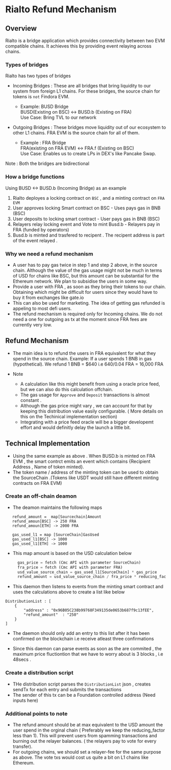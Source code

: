# Rialto Refund Mechanism

## Overview

Rialto is a bridge application which provides connectivity between two EVM compatible chains. It achieves this by providing event relaying across chains.
### Types of bridges

Rialto has two types of bridges

- Incoming Bridges : These are all bridges that bring liquidity to our system from foreign L1 chains. For these bridges, the source chain for tokens is `not` Findora EVM.
    - Example: BUSD Bridge  
      BUSD(Existing on BSC) <-> BUSD.b (Existing on FRA)  
      Use Case: Bring TVL to our network  

- Outgoing Bridges : These bridges move liquidity out of our ecosystem to other L1 chains. FRA EVM is the source chain for all of them.
    - Example : FRA Bridge  
      FRA(existing on FRA EVM) <-> FRA.f (Existing on BSC)  
      Use Case: Enables us to create LPs in DEX's like Pancake Swap.

Note : Both the bridges are bidirectional

### How a bridge functions

Using BUSD <-> BUSD.b (Incoming Bridge) as an example

1. Rialto deployes a locking contract on `BSC` , and a minting contract on `FRA EVM`
2. User approves locking Smart contract on BSC -   Uses pays gas in BNB (BSC)
3. User deposits to locking smart contract - User pays gas in BNB (BSC)
4. Relayers relay locking event and Vote to mint Busd.b -  Relayers pay in FRA (funded by operators)
5. Busd.b is minted and trasfered to recipent . The recipent address is part of the event relayed .

### Why we need a refund mechanism

- A user has to pay gas twice in step 1 and step 2 above, in the source chain. Although the value of the gas usage might not be much in terms of USD for chains like BSC, but this amount can be substantial for the Ethereum network. We plan to subsidise the users in some way.
- Provide a user with FRA , as soon as they bring their tokens to our chain. Obtaining which might be difficult for users since they would have to buy it from exchanges like gate.io
- This can also be used for marketing. The idea of getting gas refunded is appeling to most defi users.
- The refund mechanism is required only for Incoming chains. We do not need a one for outgoing as tx at the moment since FRA fees are currently very low.

## Refund Mechanism

- The main idea is to refund the users in FRA equivalent for what they spend in the source chain.
  Example:  If a user spends 1 BNB in gas (hypothetical).
  We refund 1 BNB = $640 i.e  $640/$0.04 FRA  = 16,000 FRA

- Note
    - A calculation like this might benefit from using a oracle price feed, but we can also do this calculation offchain.
    - The gas usage for `Approve` and `Deposit` transactions is almost constant .
    - Although the gas price might vary , we can account for that by keeping this distribution value easily configurable. ( More details on this on the Techinical implementation section)
    - Integrating with a price feed oracle will be a bigger developemt effort and would definitly delay the launch a little bit.


## Technical Implementation

- Using the same example as above . When BUSD.b is minted on FRA EVM , the smart contrct emits an event which contains {Recipient Address , Name of token minted}.
- The token name / address of the minting token can be used to obtain the SourceChain .(Tokens like USDT would still have different minting contracts on FRA EVM)

### Create an off-chain deamon

- The deamon maintains the following maps
```go=
   refund_amount =  map[Sourcechain]Amount
   refund_amoun[BSC] -> 250 FRA
   refund_amoun[ETH] -> 2000 FRA
```
```go=
   gas_used_l1 = map [SourceChain]GasUsed
   gas_used_l1[BSC] -> 1000
   gas_used_l1[ETH] -> 1000
```


- This map amount is based on the USD calculation below
  ```rust
    gas_price = fetch (Cmc API with parameter SourceChain) 
    fra_price = fetch (Cmc API with parameter FRA) 
    usd_value_source_chain = gas_used_l1[SourceChain] * gas_price
    refund_amount = usd_value_source_chain / fra_price * reducing_factor [More details on reducing factor in later sections]
    ```

- This daemon then  listens to events from the minting smart contract and uses the calculations above to create a list like below
```json=
DistributionList : [
    {
        "address" : "0x96B05C238b99768F349135de0653b687f9c13fEE",
        "refund_amount"  : "250"
    }
]  
```

- The daemon should only add an entry to this list after it has been confirmed on the blockchain i.e receive atleast three confirmations

- Since this daemon can parse events as soon as the are commited , the maximum price fluctiontion that we have to worry about is 3 blocks , i.e 48secs .

### Create a distribution script

- THe distribution script parses the `DistributionList` json , creates sendTx for each entry and submits the transactions
- The sender of this tx can be a Foundation controlled address (Need inputs here)

### Additional points to note
- The refund amount should be at max equivalent to the USD amount the user spend in the orginal chain ( Preferably we keep the reducing_factor less than 1). This will prevent users from spamming transactions and burning out the relayer balances. ( the relayers pay to vote for every transfer).
- For outgoing chains, we should set a relayer-fee for the same purpose as above. The vote txs would cost us quite a bit on L1 chains like Ethereum.